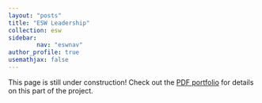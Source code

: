 ```yaml
---
layout: "posts"
title: "ESW Leadership"
collection: esw
sidebar:
        nav: "eswnav"
author_profile: true
usemathjax: false
---
```


This page is still under construction! Check out the [PDF portfolio](/portfolio.pdf) for details on this part of the project. 